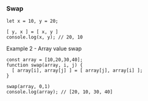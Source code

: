 ### Swap

    let x = 10, y = 20;

    [ y, x ] = [ x, y ]
    console.log(x, y); // 20, 10

Example 2 - Array value swap

    const array = [10,20,30,40];
    function swap(array, i, j) {
      [ array[i], array[j] ] = [ array[j], array[i] ];
    }

    swap(array, 0,1)
    console.log(array); // [20, 10, 30, 40]
